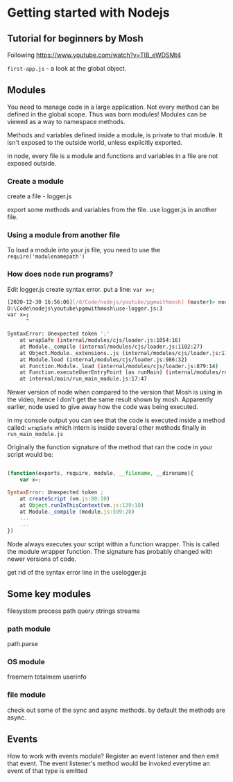 # Getting started with Nodejs

## Tutorial for beginners by Mosh

Following https://www.youtube.com/watch?v=TlB_eWDSMt4

`first-app.js` - a look at the global object. 

## Modules

You need to manage code in a large application. Not every method can be defined in the global scope. 
Thus was born modules! Modules can be viewed as a way to namespace methods.

Methods and variables defined inside a module, is private to that module. It isn't exposed to the outside world, unless explicitly exported. 

in node, every file is a module and functions and variables in a file are not exposed outside. 

### Create a module

create a file - logger.js

export some methods and variables from the file. 
use logger.js in another file.

### Using a module from another file

To load a module into your js file, you need to use the `require('modulenamepath')`

### How does node run programs?

Edit logger.js
create syntax error. 
put a line:
`var x=;`

```bash
[2020-12-30 16:56:06][/d/Code/nodejs/youtube/pgmwithmosh] (master)> node use-logger.js
D:\Code\nodejs\youtube\pgmwithmosh\use-logger.js:3
var x=;
      ^

SyntaxError: Unexpected token ';'
    at wrapSafe (internal/modules/cjs/loader.js:1054:16)
    at Module._compile (internal/modules/cjs/loader.js:1102:27)
    at Object.Module._extensions..js (internal/modules/cjs/loader.js:1158:10)
    at Module.load (internal/modules/cjs/loader.js:986:32)
    at Function.Module._load (internal/modules/cjs/loader.js:879:14)
    at Function.executeUserEntryPoint [as runMain] (internal/modules/run_main.js:71:12)
    at internal/main/run_main_module.js:17:47
```
Newer version of node when compared to the version that Mosh is using in the video, hence I don't get the same result shown by mosh. 
Apparently earlier, node used to give away how the code was being executed. 

in my console output you can see that the code is executed inside a method called:
`wrapSafe` which intern is inside several other methods finally in `run_main_module.js`

Originally the function signature of the method that ran the code in your script would be:

```javascript

(function(exports, require, module, __filename, __direname){
    var x=;

SyntaxError: Unexpected token ;
    at createScript (vm.js:80:10)
    at Object.runInThisContext(vm.js:139:10)
    at Module._compile (module.js:599:28)
    ...
    ...
})

```

Node always executes your script within a function wrapper. 
This is called the module wrapper function.
The signature has probably changed with newer versions of code. 

get rid of the syntax error line in the uselogger.js

## Some key modules

filesystem
process
path
query strings
streams

### path module

path.parse

### OS module

freemem
totalmem
userinfo

### file module

check out some of the sync and async methods. 
by default the methods are async. 

## Events

How to work with events module?
Register an event listener and then emit that event. 
The event listener's method would be invoked everytime an event of that type is emitted
